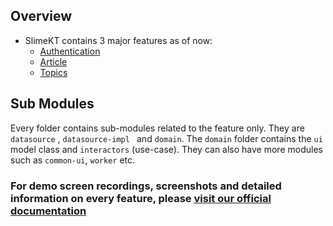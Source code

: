 ## Overview

- SlimeKT contains 3 major features as of now:
	* [Authentication]()
	* [Article]()
	* [Topics]()

## Sub Modules

Every folder contains sub-modules related to the feature only. They are `datasource`
, `datasource-impl ` and `domain`. The `domain` folder contains the `ui` model class
and `interactors` (use-case). They can also have more modules such as `common-ui`, `worker` etc.

### For demo screen recordings, screenshots and detailed information on every feature, please [visit our official documentation]()